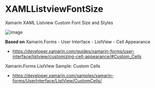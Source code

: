 # XAMLListviewFontSize
Xamarin XAML Listview Custom Font Size and Styles


![image](https://cloud.githubusercontent.com/assets/8008527/13641609/1971d860-e5e7-11e5-8f98-15c4ee20fb8a.png)


**Based on** 
Xamarin.Forms - User Interface - ListView - Cell Appearance
- https://developer.xamarin.com/guides/xamarin-forms/user-interface/listview/customizing-cell-appearance/#Custom_Cells

Xamarin.Forms ListView Sample: Custom Cells
- https://developer.xamarin.com/samples/xamarin-forms/UserInterface/ListView/CustomCells/
